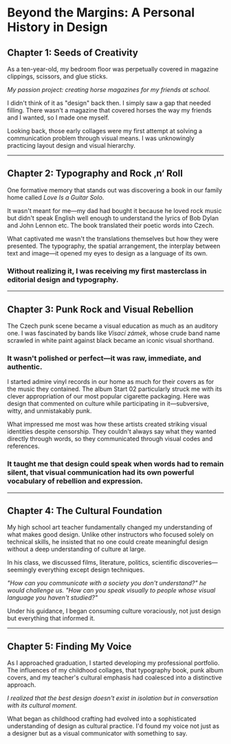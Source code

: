 # **Beyond the Margins: A Personal History in Design**


## **Chapter 1: Seeds of Creativity**

As a ten-year-old, my bedroom floor was perpetually covered in magazine clippings, scissors, and glue sticks. 

*My passion project: creating horse magazines for my friends at school.*








I didn't think of it as "design" back then. I simply saw a gap that needed filling. There wasn't a magazine that covered horses the way my friends and I wanted, so I made one myself. 


Looking back, those early collages were my first attempt at solving a communication problem through visual means. I was unknowingly practicing layout design and visual hierarchy. 

---
## **Chapter 2: Typography and Rock ‚n‘ Roll**

One formative memory that stands out was discovering a book in our family home called *Love Is a Guitar Solo*. 

 

It wasn't meant for me—my dad had bought it because he loved rock music but didn't speak English well enough to understand the lyrics of Bob Dylan and John Lennon etc. The book translated their poetic words into Czech.

What captivated me wasn't the translations themselves but how they were presented. The typography, the spatial arrangement, the interplay between text and image—it opened my eyes to design as a language of its own. 


### Without realizing it, I was receiving my first masterclass in editorial design and typography.

---
## **Chapter 3: Punk Rock and Visual Rebellion**

The Czech punk scene became a visual education as much as an auditory one. I was fascinated by bands like *Visací zámek*, whose crude band name scrawled in white paint against black became an iconic visual shorthand. 


### **It wasn't polished or perfect—it was raw, immediate, and authentic.**

 
I started admire vinyl records in our home as much for their covers as for the music they contained. The album Start 02 particularly struck me with its clever appropriation of our most popular cigarette packaging. Here was design that commented on culture while participating in it—subversive, witty, and unmistakably punk.

    

What impressed me most was how these artists created striking visual identities despite censorship. They couldn't always say what they wanted directly through words, so they communicated through visual codes and references. 

### **It taught me that design could speak when words had to remain silent, that visual communication had its own powerful vocabulary of rebellion and expression.**

---
## **Chapter 4: The Cultural Foundation**

My high school art teacher fundamentally changed my understanding of what makes good design. Unlike other instructors who focused solely on technical skills, he insisted that no one could create meaningful design without a deep understanding of culture at large.

In his class, we discussed films, literature, politics, scientific discoveries—seemingly everything except design techniques. 

*"How can you communicate with a society you don't understand?" he would challenge us. "How can you speak visually to people whose visual language you haven't studied?"*


Under his guidance, I began consuming culture voraciously, not just design but everything that informed it. 

---
## **Chapter 5: Finding My Voice**

As I approached graduation, I started developing my professional portfolio. The influences of my childhood collages, that typography book, punk album covers, and my teacher's cultural emphasis had coalesced into a distinctive approach.


*I realized that the best design doesn't exist in isolation but in conversation with its cultural moment.*

What began as childhood crafting had evolved into a sophisticated understanding of design as cultural practice. I'd found my voice not just as a designer but as a visual communicator with something to say.


